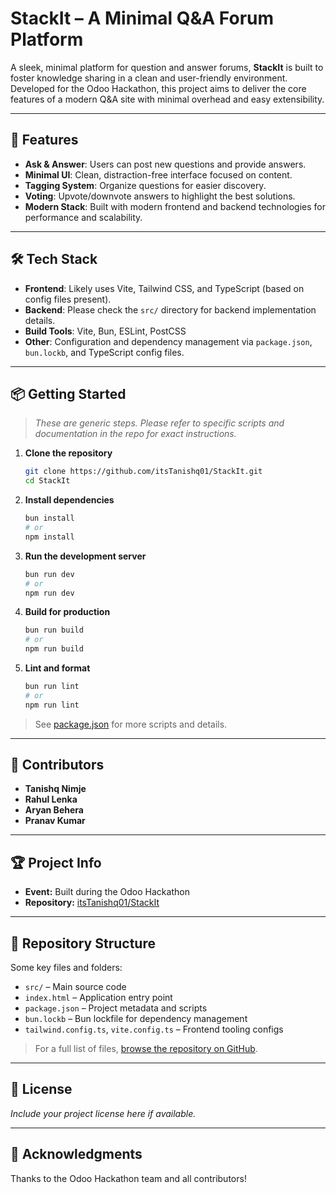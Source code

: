 # StackIt – A Minimal Q&A Forum Platform

A sleek, minimal platform for question and answer forums, **StackIt** is built to foster knowledge sharing in a clean and user-friendly environment. Developed for the Odoo Hackathon, this project aims to deliver the core features of a modern Q&A site with minimal overhead and easy extensibility.

---

## 🚀 Features

- **Ask & Answer**: Users can post new questions and provide answers.
- **Minimal UI**: Clean, distraction-free interface focused on content.
- **Tagging System**: Organize questions for easier discovery.
- **Voting**: Upvote/downvote answers to highlight the best solutions.
- **Modern Stack**: Built with modern frontend and backend technologies for performance and scalability.

---

## 🛠️ Tech Stack

- **Frontend**: Likely uses Vite, Tailwind CSS, and TypeScript (based on config files present).
- **Backend**: Please check the `src/` directory for backend implementation details.
- **Build Tools**: Vite, Bun, ESLint, PostCSS
- **Other**: Configuration and dependency management via `package.json`, `bun.lockb`, and TypeScript config files.

---

## 📦 Getting Started

> _These are generic steps. Please refer to specific scripts and documentation in the repo for exact instructions._

1. **Clone the repository**
   ```bash
   git clone https://github.com/itsTanishq01/StackIt.git
   cd StackIt
   ```

2. **Install dependencies**
   ```bash
   bun install
   # or
   npm install
   ```

3. **Run the development server**
   ```bash
   bun run dev
   # or
   npm run dev
   ```

4. **Build for production**
   ```bash
   bun run build
   # or
   npm run build
   ```

5. **Lint and format**
   ```bash
   bun run lint
   # or
   npm run lint
   ```

> See [package.json](./package.json) for more scripts and details.

---

## 👥 Contributors

- **Tanishq Nimje**
- **Rahul Lenka**
- **Aryan Behera**
- **Pranav Kumar**

---

## 🏆 Project Info

- **Event:** Built during the Odoo Hackathon
- **Repository:** [itsTanishq01/StackIt](https://github.com/itsTanishq01/StackIt)

---

## 📁 Repository Structure

Some key files and folders:
- `src/` – Main source code
- `index.html` – Application entry point
- `package.json` – Project metadata and scripts
- `bun.lockb` – Bun lockfile for dependency management
- `tailwind.config.ts`, `vite.config.ts` – Frontend tooling configs

> For a full list of files, [browse the repository on GitHub](https://github.com/itsTanishq01/StackIt/tree/main/).

---

## 📜 License

_Include your project license here if available._

---

## 🙌 Acknowledgments

Thanks to the Odoo Hackathon team and all contributors!

